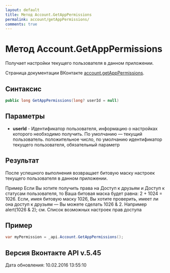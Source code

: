 ```yaml
---
layout: default
title: Метод Account.GetAppPermissions
permalink: account/getAppPermissions/
comments: true
---
```

# Метод Account.GetAppPermissions
Получает настройки текущего пользователя в данном приложении.

Страница документации ВКонтакте [account.getAppPermissions](https://vk.com/dev/account.getAppPermissions).

## Синтаксис
``` csharp
public long GetAppPermissions(long? userId = null)
```

## Параметры
+ **userId** - Идентификатор пользователя, информацию о настройках которого необходимо получить. По умолчанию — текущий пользователь. положительное число, по умолчанию идентификатор текущего пользователя, обязательный параметр

## Результат
После успешного выполнения возвращает битовую маску настроек текущего пользователя в данном приложении. 

Пример Если Вы хотите получить права на Доступ к друзьям и Доступ к статусам пользователя, то Ваша битовая маска будет равна: 2 + 1024 = 1026. 
Если, имея битовую маску 1026, Вы хотите проверить, имеет ли она доступ к друзьям — Вы можете сделать 1026 &amp; 2. Например alert(1026 &amp; 2); 
см. Список возможных настроек прав доступа

## Пример
``` csharp
var myPermission = _api.Account.GetAppPermissions();
```

## Версия Вконтакте API v.5.45
Дата обновления: 10.02.2016 13:55:10
